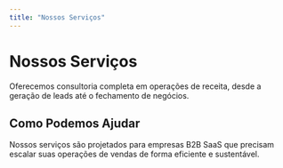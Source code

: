 ```yaml
---
title: "Nossos Serviços"
---
```


# Nossos Serviços

Oferecemos consultoria completa em operações de receita, desde a geração de leads até o fechamento de negócios.

## Como Podemos Ajudar

Nossos serviços são projetados para empresas B2B SaaS que precisam escalar suas operações de vendas de forma eficiente e sustentável.


